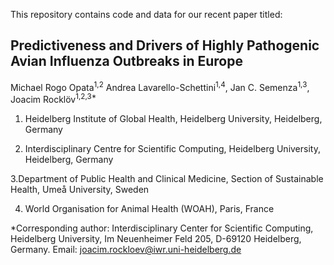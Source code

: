 This repository contains code and data for our recent paper titled:

## Predictiveness and Drivers of Highly Pathogenic Avian Influenza Outbreaks in Europe
Michael Rogo Opata<sup>1,2</sup> Andrea Lavarello-Schettini<sup>1,4</sup>, Jan C. Semenza<sup>1,3</sup>, Joacim Rocklöv<sup>1,2,3*</sup>

1. Heidelberg Institute of Global Health, Heidelberg University, Heidelberg, Germany

2. Interdisciplinary Centre for Scientific Computing, Heidelberg University, Heidelberg, Germany

3.Department of Public Health and Clinical Medicine, Section of Sustainable Health, Umeå University, Sweden

4. World Organisation for Animal Health (WOAH), Paris, France

*Corresponding author: Interdisciplinary Center for Scientific Computing, Heidelberg University, Im Neuenheimer Feld 205, D-69120 Heidelberg, Germany.
Email: joacim.rockloev@iwr.uni-heidelberg.de
